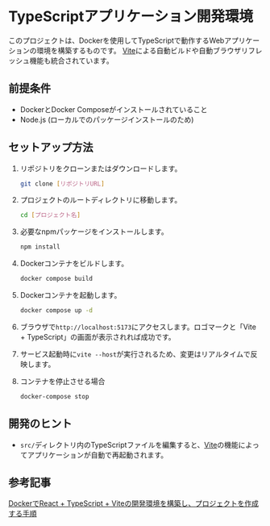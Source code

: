# TypeScriptアプリケーション開発環境

このプロジェクトは、Dockerを使用してTypeScriptで動作するWebアプリケーションの環境を構築するものです。
[Vite](https://ja.vitejs.dev/)による自動ビルドや自動ブラウザリフレッシュ機能も統合されています。

## 前提条件

- DockerとDocker Composeがインストールされていること
- Node.js (ローカルでのパッケージインストールのため)

## セットアップ方法

1. リポジトリをクローンまたはダウンロードします。

   ```bash
   git clone [リポジトリURL]
   ```

2. プロジェクトのルートディレクトリに移動します。

   ```bash
   cd [プロジェクト名]
   ```

3. 必要なnpmパッケージをインストールします。

   ```bash
   npm install
   ```

4. Dockerコンテナをビルドします。

   ```bash
   docker compose build
   ```

5. Dockerコンテナを起動します。

   ```bash
   docker compose up -d
   ```

6. ブラウザで`http://localhost:5173`にアクセスします。ロゴマークと「Vite + TypeScript」の画面が表示されれば成功です。

7. サービス起動時に`vite --host`が実行されるため、変更はリアルタイムで反映します。

8. コンテナを停止させる場合

   ```bash
   docker-compose stop
   ```

## 開発のヒント

- `src/`ディレクトリ内のTypeScriptファイルを編集すると、[Vite](https://ja.vitejs.dev/)の機能によってアプリケーションが自動で再起動されます。

## 参考記事
[DockerでReact + TypeScript + Viteの開発環境を構築し、プロジェクトを作成する手順](https://yurupro.cloud/3348/)
